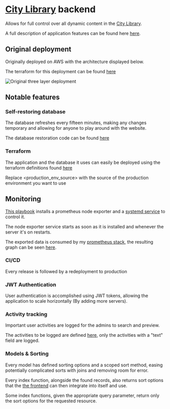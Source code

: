 # [City Library](https://library.techbabette.com/) backend

Allows for full control over all dynamic content in the [City Library](https://library.techbabette.com).

A full description of application features can be found here [here](https://dszkzv3o6c2jj.cloudfront.net/documentation.pdf).

## Original deployment

Originally deployed on AWS with the architecture displayed below.

The terraform for this deployment can be found [here](https://github.com/techbabette/LibraryAWSDeployment)

![Original three layer deployment](https://i.imgur.com/UPA5tK6.png "Original deployment")

## Notable features

### Self-restoring database

The database refreshes every fifteen minutes, making any changes temporary and allowing for anyone to play around with the website.

The database restoration code can be found [here](https://github.com/techbabette/libraryBackend/blob/dev/database-loader/main.py)

### Terraform

The application and the database it uses can easily be deployed using the terraform definitions found [here](https://github.com/techbabette/libraryBackend/blob/dev/.tf.example)

Replace <production_env_source> with the source of the production environment you want to use

## Monitoring

[This playbook](https://github.com/techbabette/libraryBackend/blob/dev/playbooks/install_prometheus_exporter.yml) installs a prometheus node exporter and a [systemd service](https://github.com/techbabette/libraryBackend/blob/dev/playbooks/templates/nodeexporter.service) to control it.

The node exporter service starts as soon as it is installed and whenever the server it's on restarts.

The exported data is consumed by my [prometheus stack](https://github.com/techbabette/MonitoringStack), the resulting graph can be seen [here](https://monitor.techbabette.com/d/rYdddlPWk/node-exporter-full?orgId=1&refresh=1m).

### CI/CD

Every release is followed by a redeployment to production

### JWT Authentication

User authentication is accomplished using JWT tokens, allowing the application to scale horizontally (By adding more servers).

### Activity tracking

Important user activities are logged for the admins to search and preview.

The activities to be logged are defined [here](https://github.com/techbabette/libraryBackend/blob/dev/application/storage/json/routeMap.json), only the activities with a "text" field are logged.

### Models & Sorting

Every model has defined sorting options and a scoped sort method, easing potentially complicated sorts with joins and removing room for error.

Every index function, alongside the found records, also returns sort options that the [the frontend](https://github.com/techbabette/LibraryFrontend) can then integrate into itself and use.

Some index functions, given the appropriate query parameter, return only the sort options for the requested resource.
